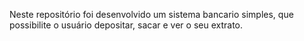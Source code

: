 Neste repositório foi desenvolvido um sistema bancario simples, que possibilite o usuário depositar, sacar e ver o seu extrato.

